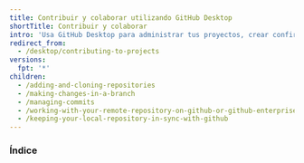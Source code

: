 ```yaml
---
title: Contribuir y colaborar utilizando GitHub Desktop
shortTitle: Contribuir y colaborar
intro: 'Usa GitHub Desktop para administrar tus proyectos, crear confirmaciones significativas y realizar un seguimiento del historial del proyecto en una app en lugar de en la línea de comando.'
redirect_from:
  - /desktop/contributing-to-projects
versions:
  fpt: '*'
children:
  - /adding-and-cloning-repositories
  - /making-changes-in-a-branch
  - /managing-commits
  - /working-with-your-remote-repository-on-github-or-github-enterprise
  - /keeping-your-local-repository-in-sync-with-github
---
```

### Índice
